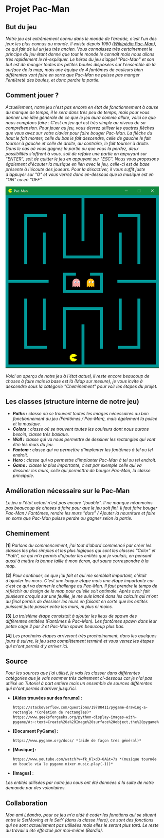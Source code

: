 # Projet Pac-Man

## But du jeu
*Notre jeu est extrêmement connu dans le monde de l'arcade, c'est l'un des jeux les plus connus au monde. Il existe depuis 1980 ([Wikipédia Pac-Man](https://fr.wikipedia.org/wiki/Pac-Man)), ce qui fait de lui un jeu très ancien. Vous connaissez très certainement le principe du jeu étant donné que tout le monde le connaît mais nous allons très rapidement le ré-expliquer. Le héros du jeu s'appel "Pac-Man" et son but est de manger toutes les petites boules disposées sur l'ensemble de la surface de la map, mais une équipe de 4 fantômes de couleurs bien différentes vont faire en sorte que Pac-Man ne puisse pas manger l'entièreté des boules, et donc perdre la partie.*

## Comment jouer ?
*Actuellement, notre jeu n'est pas encore en état de fonctionnement à cause du manque de temps, il le sera dans très peu de temps, mais pour vous donner une idée générale de ce que le jeu aura comme allure, voici ce que nous comptons faire : C'est un jeu qui est très simple au niveau de sa compréhension. Pour jouer au jeu, vous devrez utiliser les quatres flèches que vous avez sur votre clavier pour faire bouger Pac-Man. La flèche du haut le fait monter, celle du bas le fait descendre, celle de gauche le fait tourner à gauche et celle de droite, au contraire, le fait tourner à droite. Dans le cas où vous gagnez la partie ou que vous la perdez, deux possibilités s'offrent à vous, soit de refaire une partie en appuyant sur "ENTER", soit de quitter le jeu en appuyant sur "ESC". Nous vous proposons également d'écouter la musique en lien avec le jeu, celle-ci est de base présente à l'écoute des joueurs. Pour la désactiver, il vous suffit juste d'appuyer sur "O" et vous verrez donc en-dessous que la musique est en "ON" ou en "OFF".*
  
![](resources/images/apercu.png)

*Voici un aperçu de notre jeu à l'état actuel, il reste encore beaucoup de choses à faire mais la base est là (Map sur mesure), je vous invite à descendre sous la catégorie "Cheminement" pour voir les étapes du projet.*

## Les classes (structure interne de notre jeu)
* ***Paths :** classe où se trouvent toutes les images nécessaires au bon fonctionnement du jeu (Fantômes / Pac-Man), mais également la police et la musique.*
* ***Colors :** classe où se trouvent toutes les couleurs dont nous aurons besoin, classe très basique.*
* ***Wall :** classe qui va nous permettre de dessiner les rectangles qui vont être les murs du jeu.*
* ***Fantom :*** *classe qui va permettre d'implanter les fantômes à tel ou tel endroit.*
* ***Hero :*** *classe qui va permettre d'implanter Pac-Man à tel ou tel endroit.*
* ***Game :*** *classe la plus importante, c'est par exemple celle qui va dessiner les murs, celle qui permettra de bouger Pac-Man, la classe principale.*

## Amélioration nécessaire sur le Pac-Man
*Le jeu a l'état actuel n'est pas encore "jouable". Il ne manque néanmoins pas beaucoup de choses à faire pour que le jeu soit fini. Il faut faire bouger Pac-Man / Fantômes, rendre les murs "durs" / Ajouter la nourriture et faire en sorte que Pac-Man puisse perdre ou gagner selon la partie.*

## Cheminement
**[1]** *Parlons du commencement, j'ai tout d'abord commencé par créer les classes les plus simples et les plus logiques qui sont les classes "Color" et "Path", ce qui m'a permis d'ajouter les entités que je voulais, en pensant aussi à mettre la bonne taille à mon écran, qui saura correspondre à la map.*

**[2]** *Pour continuer, ce que j'ai fait et qui me semblait important, c'était d'ajouter les murs. C'est une longue étape mais une étape importante car c'est ce qui va donner le challenge au Pac-Man. Il faut prendre le temps de réfléchir au design de la map pour qu'elle soit optimale. Après avoir fait plusieurs croquis sur une feuille, je me suis lancé dans les calculs qui m'ont au final permis de dessiner les murs en faisant en sorte que les entités puissent juste passer entre les murs, ni plus ni moins.* 

**[3]** *La troisième étape consistait à ajouter les lieux de spawn des différentes entitées (Fantômes & Pac-Man). Les fantômes spawn dans leur petite cage 2 par 2 et Pac-Man spawn beaucoup plus bas.*

**[4]** *Les prochains étapes arriveront très prochainement, dans les quelques jours à suivre, le jeu sera complètement terminé et vous verrez les étapes qui m'ont permis d'y arriver ici.*

## Source 
*Pour les sources que j'ai utilisé, je vais les classer dans différentes catégories que je vais nommer très clairement ci-dessous car je n'ai pas utilisé un Tutoriel à part entière mais un ensemble de sources différentes qui m'ont permis d'arriver jusqu'ici.*
* **[Aides trouvées sur des forums] :**

      https://stackoverflow.com/questions/19780411/pygame-drawing-a-rectangle *(création de rectangles)*
      https://www.geeksforgeeks.org/python-display-images-with-pygame/#:~:text=Create%20a%20Image%20surface%20object,the%20pygame%20window%20using%20display.
  
* **[Document PyGame] :**

      https://www.pygame.org/docs/ *(aide de façon très général)*

* **[Musique] :**

      https://www.youtube.com/watch?v=fk_Klxd3-0A&t=7s *(musique tournée en boucle via le pygame.mixer.music.play(-1))*

* **[Images] :**

*Les entités utilisées par notre jeu nous ont été données à la suite de notre demande par des volontaires.*

## Collaboration
*Mon ami Léandro, pour ce jeu m'a aidé à coder les fonctions qui se situent entre le SetMoving et le SetY (dans la classe Hero), ce sont des fonctions qui ne sont actuellement pas utilisées mais elles le seront plus tard. Le reste du travail a été effectué par moi-même (Bardia).*
